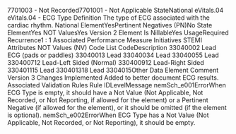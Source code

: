 

7701003 - Not Recorded7701001 - Not Applicable
StateNational
eVitals.04
eVitals.04 - ECG Type
Definition
The type of ECG associated with the cardiac rhythm.
National ElementYesPertinent Negatives (PN)No
State ElementYes
NOT ValuesYes
Version 2 Element
Is NillableYes
UsageRequired
Recurrence1 : 1
Associated Performance Measure Initiatives
STEMI
Attributes
NOT Values (NV)
Code List
CodeDescription
33040002 Lead ECG (pads or paddles)
33040013 Lead
33040034 Lead
33040055 Lead
330400712 Lead-Left Sided (Normal)
330400912 Lead-Right Sided
330401115 Lead
330401318 Lead
3304015Other
Data Element Comment
Version 3 Changes Implemented
Added to better document ECG results.
Associated Validation Rules
Rule IDLevelMessage
nemSch_e001ErrorWhen ECG Type is empty, it should have a Not Value (Not Applicable, Not Recorded, or Not
Reporting, if allowed for the element) or a Pertinent Negative (if allowed for the element), or it
should be omitted (if the element is optional).
nemSch_e002ErrorWhen ECG Type has a Not Value (Not Applicable, Not Recorded, or Not Reporting), it should be
empty.